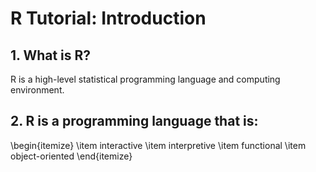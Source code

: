 # R Tutorial: Introduction



## 1.	What is R?
   R is a high-level statistical programming language and computing environment.
   
## 2.	R is a programming language that is:
\begin{itemize}
  \item interactive
  \item interpretive
  \item functional
  \item object-oriented
\end{itemize}

